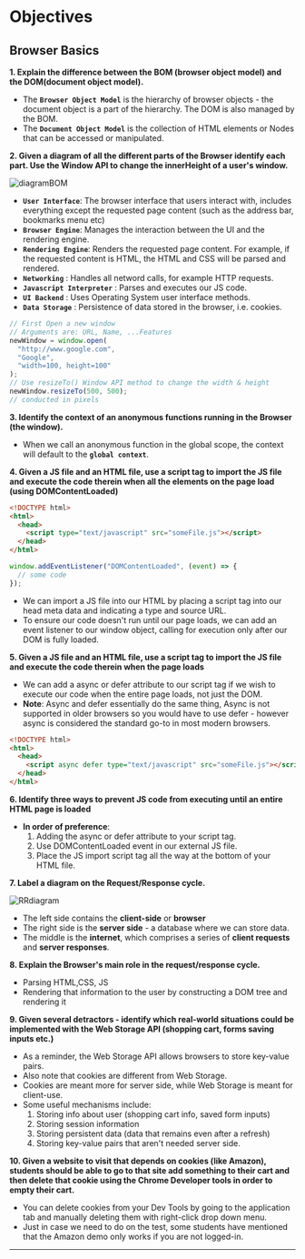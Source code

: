 # **Objectives**

## **Browser Basics**

**1. Explain the difference between the BOM (browser object model) and the DOM(document object model).**

- The **`Browser Object Model`** is the hierarchy of browser objects - the document object is a part of the hierarchy. The DOM is also managed by the BOM.
- The **`Document Object Model`** is the collection of HTML elements or Nodes that can be accessed or manipulated.

**2. Given a diagram of all the different parts of the Browser identify each part. Use the Window API to change the innerHeight of a user's window.**

![diagramBOM](https://appacademy-open-assets.s3-us-west-1.amazonaws.com/Module-DOM-API/browser-basics/assets/browser.png)

- **`User Interface`**: The browser interface that users interact with, includes everything except the requested page content (such as the address bar, bookmarks menu etc)
- **`Browser Engine`**: Manages the interaction between the UI and the rendering engine.
- **`Rendering Engine`**: Renders the requested page content. For example, if the requested content is HTML, the HTML and CSS will be parsed and rendered.
- **`Networking`** : Handles all netword calls, for example HTTP requests.
- **`Javascript Interpreter`** : Parses and executes our JS code.
- **`UI Backend`** : Uses Operating System user interface methods.
- **`Data Storage`** : Persistence of data stored in the browser, i.e. cookies.

```js
// First Open a new window
// Arguments are: URL, Name, ...Features
newWindow = window.open(
  "http://www.google.com",
  "Google",
  "width=100, height=100"
);
// Use resizeTo() Window API method to change the width & height
newWindow.resizeTo(500, 500);
// conducted in pixels
```

**3. Identify the context of an anonymous functions running in the Browser (the window).**

- When we call an anonymous function in the global scope, the context will default to the **`global context`**.

**4. Given a JS file and an HTML file, use a script tag to import the JS file and execute the code therein when all the elements on the page load (using DOMContentLoaded)**

```html
<!DOCTYPE html>
<html>
  <head>
    <script type="text/javascript" src="someFile.js"></script>
  </head>
</html>
```

```js
window.addEventListener("DOMContentLoaded", (event) => {
  // some code
});
```

- We can import a JS file into our HTML by placing a script tag into our head meta data and indicating a type and source URL.
- To ensure our code doesn't run until our page loads, we can add an event listener to our window object, calling for execution only after our DOM is fully loaded.

**5. Given a JS file and an HTML file, use a script tag to import the JS file and execute the code therein when the page loads**

- We can add a async or defer attribute to our script tag if we wish to execute our code when the entire page loads, not just the DOM.
- **Note**: Async and defer essentially do the same thing, Async is not supported in older browsers so you would have to use defer - however async is considered the standard go-to in most modern browsers.

```html
<!DOCTYPE html>
<html>
  <head>
    <script async defer type="text/javascript" src="someFile.js"></script>
  </head>
</html>
```

**6. Identify three ways to prevent JS code from executing until an entire HTML page is loaded**

- **In order of preference**:
  1. Adding the async or defer attribute to your script tag.
  2. Use DOMContentLoaded event in our external JS file.
  3. Place the JS import script tag all the way at the bottom of your HTML file.

**7. Label a diagram on the Request/Response cycle.**

![RRdiagram](https://appacademy-open-assets.s3-us-west-1.amazonaws.com/Module-DOM-API/browser-basics/assets/request-response-cycle.png)

- The left side contains the **client-side** or **browser**
- The right side is the **server side** - a database where we can store data.
- The middle is the **internet**, which comprises a series of **client requests** and **server responses**.

**8. Explain the Browser's main role in the request/response cycle.**

- Parsing HTML,CSS, JS
- Rendering that information to the user by constructing a DOM tree and rendering it

**9. Given several detractors - identify which real-world situations could be implemented with the Web Storage API (shopping cart, forms saving inputs etc.)**

- As a reminder, the Web Storage API allows browsers to store key-value pairs.
- Also note that cookies are different from Web Storage.
- Cookies are meant more for server side, while Web Storage is meant for client-use.
- Some useful mechanisms include:
  1. Storing info about user (shopping cart info, saved form inputs)
  2. Storing session information
  3. Storing persistent data (data that remains even after a refresh)
  4. Storing key-value pairs that aren't needed server side.

**10. Given a website to visit that depends on cookies (like Amazon), students should be able to go to that site add something to their cart and then delete that cookie using the Chrome Developer tools in order to empty their cart.**

- You can delete cookies from your Dev Tools by going to the application tab and manually deleting them with right-click drop down menu.
- Just in case we need to do on the test, some students have mentioned that the Amazon demo only works if you are not logged-in.

---
